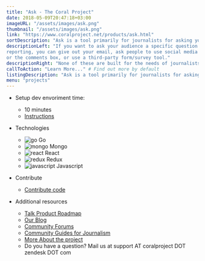 ```yaml
---
title: "Ask - The Coral Project"
date: 2018-05-09T20:47:18+03:00
imageURL: "/assets/images/ask.png"
thumbnail: "/assets/images/ask.png"
link: "https://www.coralproject.net/products/ask.html"
sortDescription: "Ask is a tool primarily for journalists for asking your audience specific questions."
descriptionLeft: "If you want to ask your audience a specific question to improve your
reporting, you can give out your email, ask people to use social media
or the comments box, or use a third-party form/survey tool."
descriptionRight: "None of these are built for the needs of journalists. Our Ask tool is."
callToAction: "Learn More..." # Find out more by default
listingDescription: "Ask is a tool primarily for journalists for asking your audience specific questions."# The description of the project for the project listing, if no description is provided the content of the sortDescription will be used
menu: "projects"
---
```


- Setup dev envoriment time:

  - 10 minutes
  - [Instructions](https://github.com/coralproject/ask-install)

* Technologies

  - ![go](/assets/images/go-logo.png) Go
  - ![mongo](/assets/images/mongo-logo.png) Mongo
  - ![react](/assets/images/react.png) React
  - ![redux](/assets/images/redux.png) Redux
  - ![javascript](/assets/images/js.jpg) Javascript

* Contribute

  - [Contribute code](https://www.coralproject.net/contribute.html)

* Additional resources

  - [Talk Product Roadmap](https://www.pivotaltracker.com/n/projects/1863625)
  - [Our Blog](https://blog.coralproject.net/)
  - [Community Forums](https://community.coralproject.net/)
  - [Community Guides for Journalism](https://guides.coralproject.net/)
  - [More About the project](https://coralproject.net/)
  - Do you have a question? Mail us at support AT coralproject DOT zendesk DOT com
